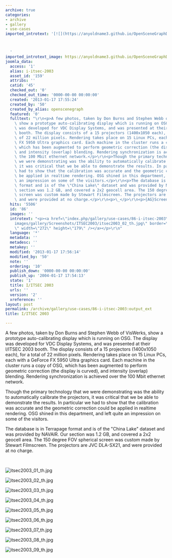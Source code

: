 ```yaml
---
archive: true
categories:
- archive
- gallery
- use-cases
imported_introtext: '[![](https://anyoldname3.github.io/OpenSceneGraphDotComBackup/OpenSceneGraph/www.openscenegraph.com/images/gallery/Screenshots/ITSEC2003/itsec2003_02_th.jpg)](https://anyoldname3.github.io/OpenSceneGraphDotComBackup/OpenSceneGraph/www.openscenegraph.com/index.php/gallery/use-cases/86-i-itsec-2003.html)



  '
imported_introtext_image: https://anyoldname3.github.io/OpenSceneGraphDotComBackup/OpenSceneGraph/www.openscenegraph.com/images/gallery/Screenshots/ITSEC2003/itsec2003_02_th.jpg
joomla_data:
  access: '1'
  alias: i-itsec-2003
  asset_id: '159'
  attribs: ''
  catid: '45'
  checked_out: '0'
  checked_out_time: '0000-00-00 00:00:00'
  created: '2013-01-17 17:55:24'
  created_by: '50'
  created_by_alias: openscenegraph
  featured: '0'
  fulltext: "\r\n<p>A few photos, taken by Don Burns and Stephen Webb of VisWerks,\
    \ show a prototype auto-calibrating display which is running on OSG. The display\
    \ was developed for VDC Display Systems, and was presented at their I/ITSEC 2003\
    \ booth. The display consists of a 15 projectors (1400x1050 each), for a total\
    \ of 22 million pixels. Rendering takes place on 15 Linux PCs, each with a GeForce\
    \ FX 5950 Ultra graphics card. Each machine in the cluster runs a copy of OSG,\
    \ which has been augmented to perform geometric correction (the display is curved),\
    \ and intensity (overlap) blending. Rendering synchronization is achieved over\
    \ the 100 Mbit ethernet network.</p>\r\n<p>Though the primary technology that\
    \ we were demonstrating was the ability to automatically calibrate the projectors,\
    \ it was critical that we be able to demonstrate the results. In particular we\
    \ had to show that the calibration was accurate and the geometric correction could\
    \ be applied in realtime rendering. OSG shined in this department, and left quite\
    \ an impression on some of the visitors.</p>\r\n<p>The database is in Terrapage\
    \ format and is of the \"China Lake\" dataset and was provided by NAVAIR. Our\
    \ section was 1.2 GB, and covered a 2x2 geocell area. The 150 degree FOV spherical\
    \ screen was custom made by Stewart Filmscreen. The projectors are JVC DLA-SX21,\
    \ and were provided at no charge.</p>\r\n<p>\_</p>\r\n<p>{AG}Screenshots/ITSEC2003{/AG}</p>"
  hits: '5506'
  id: '86'
  images: ''
  introtext: "<p><a href=\"index.php/gallery/use-cases/86-i-itsec-2003\"><img src=\"\
    images/gallery/Screenshots/ITSEC2003/itsec2003_02_th.jpg\" border=\"0\" alt=\"\
    \" width=\"272\" height=\"179\" /></a></p>\r\n"
  language: '*'
  metadata: ''
  metadesc: ''
  metakey: ''
  modified: '2013-01-17 17:56:14'
  modified_by: '50'
  note: ''
  ordering: '10'
  publish_down: '0000-00-00 00:00:00'
  publish_up: '2004-01-17 17:54:13'
  state: '1'
  title: I/ITSEC 2003
  urls: ''
  version: '2'
  xreference: ''
layout: post
permalink: /archive/gallery/use-cases/86-i-itsec-2003:output_ext
title: I/ITSEC 2003

---
```

A few photos, taken by Don Burns and Stephen Webb of VisWerks, show a prototype auto-calibrating display which is running on OSG. The display was developed for VDC Display Systems, and was presented at their I/ITSEC 2003 booth. The display consists of a 15 projectors (1400x1050 each), for a total of 22 million pixels. Rendering takes place on 15 Linux PCs, each with a GeForce FX 5950 Ultra graphics card. Each machine in the cluster runs a copy of OSG, which has been augmented to perform geometric correction (the display is curved), and intensity (overlap) blending. Rendering synchronization is achieved over the 100 Mbit ethernet network.


Though the primary technology that we were demonstrating was the ability to automatically calibrate the projectors, it was critical that we be able to demonstrate the results. In particular we had to show that the calibration was accurate and the geometric correction could be applied in realtime rendering. OSG shined in this department, and left quite an impression on some of the visitors.


The database is in Terrapage format and is of the "China Lake" dataset and was provided by NAVAIR. Our section was 1.2 GB, and covered a 2x2 geocell area. The 150 degree FOV spherical screen was custom made by Stewart Filmscreen. The projectors are JVC DLA-SX21, and were provided at no charge.


 




![itsec2003_01_th.jpg](https://anyoldname3.github.io/OpenSceneGraphDotComBackup/OpenSceneGraph/www.openscenegraph.com/images/gallery/Screenshots/ITSEC2003/itsec2003_01_th.jpg)

![itsec2003_02_th.jpg](https://anyoldname3.github.io/OpenSceneGraphDotComBackup/OpenSceneGraph/www.openscenegraph.com/images/gallery/Screenshots/ITSEC2003/itsec2003_02_th.jpg)

![itsec2003_03_th.jpg](https://anyoldname3.github.io/OpenSceneGraphDotComBackup/OpenSceneGraph/www.openscenegraph.com/images/gallery/Screenshots/ITSEC2003/itsec2003_03_th.jpg)

![itsec2003_04_th.jpg](https://anyoldname3.github.io/OpenSceneGraphDotComBackup/OpenSceneGraph/www.openscenegraph.com/images/gallery/Screenshots/ITSEC2003/itsec2003_04_th.jpg)

![itsec2003_05_th.jpg](https://anyoldname3.github.io/OpenSceneGraphDotComBackup/OpenSceneGraph/www.openscenegraph.com/images/gallery/Screenshots/ITSEC2003/itsec2003_05_th.jpg)

![itsec2003_06_th.jpg](https://anyoldname3.github.io/OpenSceneGraphDotComBackup/OpenSceneGraph/www.openscenegraph.com/images/gallery/Screenshots/ITSEC2003/itsec2003_06_th.jpg)

![itsec2003_07_th.jpg](https://anyoldname3.github.io/OpenSceneGraphDotComBackup/OpenSceneGraph/www.openscenegraph.com/images/gallery/Screenshots/ITSEC2003/itsec2003_07_th.jpg)

![itsec2003_08_th.jpg](https://anyoldname3.github.io/OpenSceneGraphDotComBackup/OpenSceneGraph/www.openscenegraph.com/images/gallery/Screenshots/ITSEC2003/itsec2003_08_th.jpg)

![itsec2003_09_th.jpg](https://anyoldname3.github.io/OpenSceneGraphDotComBackup/OpenSceneGraph/www.openscenegraph.com/images/gallery/Screenshots/ITSEC2003/itsec2003_09_th.jpg)





